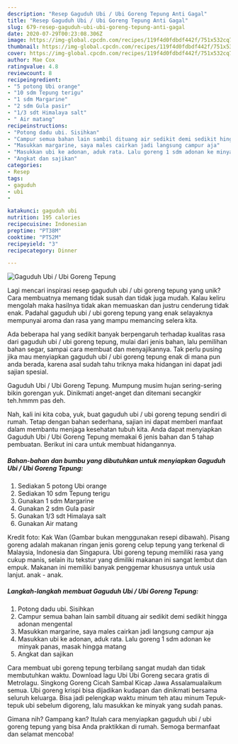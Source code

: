 ```yaml
---
description: "Resep Gaguduh Ubi / Ubi Goreng Tepung Anti Gagal"
title: "Resep Gaguduh Ubi / Ubi Goreng Tepung Anti Gagal"
slug: 679-resep-gaguduh-ubi-ubi-goreng-tepung-anti-gagal
date: 2020-07-29T00:23:08.306Z
image: https://img-global.cpcdn.com/recipes/119f4d0fdbdf442f/751x532cq70/gaguduh-ubi-ubi-goreng-tepung-foto-resep-utama.jpg
thumbnail: https://img-global.cpcdn.com/recipes/119f4d0fdbdf442f/751x532cq70/gaguduh-ubi-ubi-goreng-tepung-foto-resep-utama.jpg
cover: https://img-global.cpcdn.com/recipes/119f4d0fdbdf442f/751x532cq70/gaguduh-ubi-ubi-goreng-tepung-foto-resep-utama.jpg
author: Mae Cox
ratingvalue: 4.8
reviewcount: 8
recipeingredient:
- "5 potong Ubi orange"
- "10 sdm Tepung terigu"
- "1 sdm Margarine"
- "2 sdm Gula pasir"
- "1/3 sdt Himalaya salt"
- " Air matang"
recipeinstructions:
- "Potong dadu ubi. Sisihkan"
- "Campur semua bahan lain sambil dituang air sedikit demi sedikit hingga adonan mengental"
- "Masukkan margarine, saya males cairkan jadi langsung campur aja"
- "Masukkan ubi ke adonan, aduk rata. Lalu goreng 1 sdm adonan ke minyak panas, masak hingga matang"
- "Angkat dan sajikan"
categories:
- Resep
tags:
- gaguduh
- ubi
- 

katakunci: gaguduh ubi  
nutrition: 195 calories
recipecuisine: Indonesian
preptime: "PT38M"
cooktime: "PT52M"
recipeyield: "3"
recipecategory: Dinner

---
```



![Gaguduh Ubi / Ubi Goreng Tepung](https://img-global.cpcdn.com/recipes/119f4d0fdbdf442f/751x532cq70/gaguduh-ubi-ubi-goreng-tepung-foto-resep-utama.jpg)

Lagi mencari inspirasi resep gaguduh ubi / ubi goreng tepung yang unik? Cara membuatnya memang tidak susah dan tidak juga mudah. Kalau keliru mengolah maka hasilnya tidak akan memuaskan dan justru cenderung tidak enak. Padahal gaguduh ubi / ubi goreng tepung yang enak selayaknya mempunyai aroma dan rasa yang mampu memancing selera kita.

Ada beberapa hal yang sedikit banyak berpengaruh terhadap kualitas rasa dari gaguduh ubi / ubi goreng tepung, mulai dari jenis bahan, lalu pemilihan bahan segar, sampai cara membuat dan menyajikannya. Tak perlu pusing jika mau menyiapkan gaguduh ubi / ubi goreng tepung enak di mana pun anda berada, karena asal sudah tahu triknya maka hidangan ini dapat jadi sajian spesial.

Gaguduh Ubi / Ubi Goreng Tepung. Mumpung musim hujan sering-sering bikin gorengan yuk. Dinikmati anget-anget dan ditemani secangkir teh.hmmm pas deh.


Nah, kali ini kita coba, yuk, buat gaguduh ubi / ubi goreng tepung sendiri di rumah. Tetap dengan bahan sederhana, sajian ini dapat memberi manfaat dalam membantu menjaga kesehatan tubuh kita. Anda dapat menyiapkan Gaguduh Ubi / Ubi Goreng Tepung memakai 6 jenis bahan dan 5 tahap pembuatan. Berikut ini cara untuk membuat hidangannya.

<!--inarticleads1-->

##### Bahan-bahan dan bumbu yang dibutuhkan untuk menyiapkan Gaguduh Ubi / Ubi Goreng Tepung:

1. Sediakan 5 potong Ubi orange
1. Sediakan 10 sdm Tepung terigu
1. Gunakan 1 sdm Margarine
1. Gunakan 2 sdm Gula pasir
1. Gunakan 1/3 sdt Himalaya salt
1. Gunakan  Air matang


Kredit foto: Kak Wan (Gambar bukan menggunakan resepi dibawah). Pisang goreng adalah makanan ringan jenis goreng celup tepung yang terkenal di Malaysia, Indonesia dan Singapura. Ubi goreng tepung memiliki rasa yang cukup manis, selain itu tekstur yang dimiliki makanan ini sangat lembut dan empuk. Makanan ini memiliki banyak penggemar khususnya untuk usia lanjut. anak - anak. 

<!--inarticleads2-->

##### Langkah-langkah membuat Gaguduh Ubi / Ubi Goreng Tepung:

1. Potong dadu ubi. Sisihkan
1. Campur semua bahan lain sambil dituang air sedikit demi sedikit hingga adonan mengental
1. Masukkan margarine, saya males cairkan jadi langsung campur aja
1. Masukkan ubi ke adonan, aduk rata. Lalu goreng 1 sdm adonan ke minyak panas, masak hingga matang
1. Angkat dan sajikan


Cara membuat ubi goreng tepung terbilang sangat mudah dan tidak membutuhkan waktu. Download lagu Ubi Ubi Goreng secara gratis di Metrolagu. Singkong Goreng Cicah Sambal Kicap Jawa Assalamualaikum semua. Ubi goreng krispi bisa dijadikan kudapan dan dinikmati bersama seluruh keluarga. Bisa jadi pelengkap waktu minum teh atau minum Tepuk-tepuk ubi sebelum digoreng, lalu masukkan ke minyak yang sudah panas. 

Gimana nih? Gampang kan? Itulah cara menyiapkan gaguduh ubi / ubi goreng tepung yang bisa Anda praktikkan di rumah. Semoga bermanfaat dan selamat mencoba!
